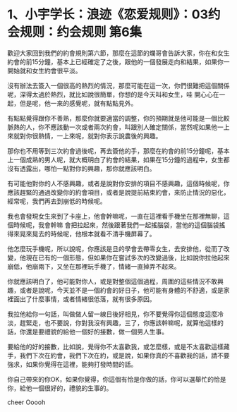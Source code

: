 # 1、小宇学长：浪迹《恋爱规则》：03约会规则：约会规则  第6集

歡迎大家回到我們的約會規則第六節，那麼在這節的爛哥會告訴大家，你在和女生約會的前15分鐘，基本上已經確定了之後，跟他的一個發展走向和結果，如果你一開始就和女生約會很平淡。

沒有辦法去簽入一個很高的熱烈的情況，那麼可能在這一次，你們很難把這個關係呢，深得太過於熱烈，就比如說很簡單，你想的是今天叫和女生，哇 開心心在一起，但是呢，他一來的感覺呢，就有點點見外。

有點點覺得跟你不善熟，那麼你就要適當的調整，你的預期就是他可能是一個比較脈熱的人，你不應該動一次或者兩次約會，叫跟別人確定關係，當然呢如果他一上來就對你很熱情，一上來呢，就對你表示說農後的興趣。

那你也不用等到三次約會過後呢，再去簽他的手，那麼在約會的前15分鐘呢，基本上一個成熟的男人呢，就大概明白了約會的結果，如果在15分鐘的過程中，女生都沒有透露出，哪怕一點對你的興趣，那你就應該明白。

有可能他對你的人不感興趣，或者是說對你安排的項目不感興趣，這個時候呢，你應該趕緊的通過改變你的約會項目，或者是說提前結束約會，來防止情況的惡化，經常呢，我們再去到崩低的時候呢。

我也會發現女生來到了卡座上，他會幹嘛呢，一直在這裡看手機坐在那裡無聊，這個時候呢，我會幹嘛 會把拉起來，然後跟著我們一起搖腦袋，當他的這個腦袋搖得來晃來晃去的時候呢，他根本就看不清手機屏幕了。

他怎麼玩手機呢，所以說呢，你應該是旦的學會去帶零女生，去安排他，從而了改變，他現在已有的一個形態，但如果你在嘗試多次的改變過後，比如說你拉他起來崩低，他崩兩下，又坐在那裡玩手機了，情緒一直掉弄不起來。

你就應該明白了，他可能對你人，或是對整個這個過程，周圍的這些情況不敢興趣，或者是說呢，今天並不是一個約會的好日子，他可能有身體的不舒適，或是家裡面出了什麼事情，或者情緒很低落，就有很多原因。

我拉他給你一句話，叫做做人留一線日後好相見，你不要覺得你這個態度這麼冷淡，趕緊走，也不要說，你對我沒有興趣，三了，你應該幹嘛呢，就算他這樣的話，你還是要禮貌的給他一個好的接數，做一個男人生事。

要給他的好的接數，比如說，覺得你不太喜歡我，或怎麼樣，或是不太喜歡這樣藏手，我們下次在約會，我們下次在約，或是說，如果你真的不喜歡我的話，請不要強求，如果你覺得在這裡，能夠打發時間的話。

你自己帶來的你OK，如果你覺得，你這個有恰是你做的話，你可以選舉忙的恰是你，給他一個很好的，禮貌的生事的。

 cheer Ooooh